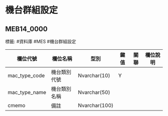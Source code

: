 # 機台群組設定
## MEB14_0000
標籤: #資料庫 #MES #機台群組設定

| 欄位代號            | 欄位名稱   | 型別            | 鍵值 | 關聯 | 欄位說明 |
| --------------- | ------ | ------------- | -- | -- | ---- |
| mac\_type\_code | 機台類別代號 | Nvarchar(10)  | Y  |    |      |
| mac\_type\_name | 機台類別名稱 | Nvarchar(50)  |    |    |      |
| cmemo           | 備註     | Nvarchar(100) |    |    |      |